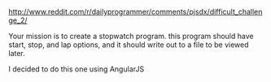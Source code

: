 http://www.reddit.com/r/dailyprogrammer/comments/pjsdx/difficult_challenge_2/

Your mission is to create a stopwatch program. this program should have start, stop, and lap options, and it should write out to a file to be viewed later.

I decided to do this one using AngularJS
